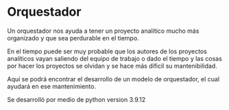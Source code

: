 # Orquestador

Un orquestador nos ayuda a tener un proyecto analítico mucho más organizado y que sea perdurable en el tiempo.

En el tiempo puede ser muy probable que los autores de los proyectos analíticos vayan saliendo del equipo de trabajo o dado el tiempo y las cosas por hacer los proyectos se olvidan y se hace más díficil su mantenibilidad.

Aquí se podrá encontrar el desarrollo de un modelo de orquestador, el cual ayudará en ese mantenimiento.

Se desarrolló por medio de python version 3.9.12
